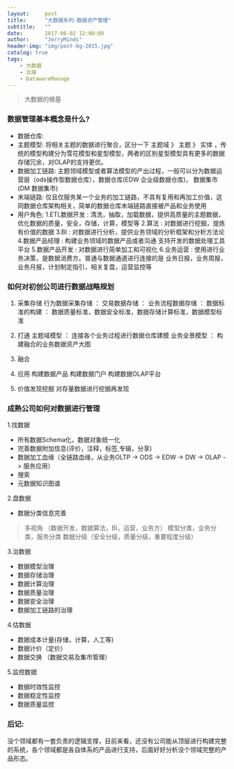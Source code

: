 ```yaml
---
layout:     post
title:      "大数据系列-数据资产管理"
subtitle:   ""
date:       2017-06-02 12:00:00
author:     "JerryMinds"
header-img: "img/post-bg-2015.jpg"
catalog: true
tags:
    - 大数据
    - 云端
    - DatawareManage
---
```


> 大数据的根基

### 数据管理基本概念是什么?
* 数据仓库: 
* 主题模型: 将相关主题的数据进行聚合，区分一下 主题域 》 主题 》 实体 ，传统的模型构建分为雪花模型和星型模型，两者的区别星型模型具有更多的数据存储冗余，对OLAP的支持更优。 
* 数据加工链路: 主题领域模型或者算法模型的产出过程，一般可以分为数据运营层（ods操作型数据仓库），数据仓库(EDW 企业级数据仓库)，
数据集市(DM 数据集市)
* 末端链路: 仅且仅服务某一个业务的加工链路，不具有复用和再加工价值，这同数据仓库架构相关，简单的数据仓库末端链路直接被产品和业务使用
* 用户角色:
1.ETL数据开发 : 清洗，抽取，加载数据，提供高质量的主题数据，优化数据的质量，安全，存储，计算，模型等
2.算法 : 对数据进行挖掘，提炼有价值的数据
3.BI : 对数据进行分析，提供业务领域的分析框架和分析方法论
4.数据产品经理 : 构建业务领域的数据产品或者沟通 支持开发的数据处理工具平台
5.数据产品开发 : 对数据进行简单加工和可视化
6.业务运营 : 使用进行业务决策，是数据消费方。普通与数据通道进行连接的是 业务日报，业务周报，业务月报，计划制定指引，相关复盘，运营监控等




### 如何对初创公司进行数据战略规划
1. 采集存储
行为数据采集存储 ：
交易数据存储 ：
业务流程数据存储 ：
数据标准的构建 ： 数据质量标准，数据安全标准，数据存储计算标准，数据模型标准

2. 打通
主题域模型 ： 连接各个业务过程进行数据仓库建模
业务全景模型 ： 构建融合的业务数据资产大图

3. 融合


4. 应用
构建数据产品
构建数据门户
构建数据OLAP平台


5. 价值发现挖掘
对存量数据进行挖据再发现

### 成熟公司如何对数据进行管理
1.找数据
* 所有数据Schema化，数据对象统一化
* 完善数据附加信息(评价，注释，标签,专辑，分享)
* 数据加工血缘（全链路血缘，从业务OLTP -> ODS -> EDW -> DW -> OLAP -> 服务应用）
* 搜索
* 元数据知识图谱


2.盘数据
* 数据分类信息完善
>  多视角 （数据开发，数据算法，BI，运营，业务方）
>  模型分类，业务分类，服务分类
>  数据分级（安全分级，质量分级，重要程度分级）

3.治数据
* 数据模型治理
* 数据存储治理
* 数据计算治理
* 数据质量治理
* 数据安全治理
* 数据加工链路的治理

4.估数据
* 数据成本计量(存储，计算，人工等)
* 数据计价（定价）
* 数据交换 （数据交易及集市管理）


5.监控数据
* 数据时效性监控
* 数据稳定性监控
* 数据质量监控



### 后记:
没个领域都有一套负责的逻辑支撑，目前来看，还没有公司能从顶层进行构建完整的系统，各个领域都是各自体系的产品进行支持，后面好好分析没个领域完整的产品形态。
